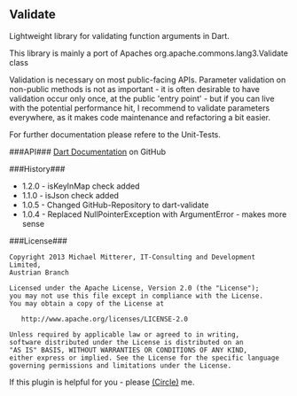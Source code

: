 ## Validate ##
Lightweight library for validating function arguments in Dart.

This library is mainly a port of Apaches org.apache.commons.lang3.Validate class

Validation is necessary on most public-facing APIs. Parameter validation 
on non-public methods is not as important - it is often desirable to have validation occur only once, 
at the public 'entry point' - but if you can live with the potential performance hit, I recommend 
to validate parameters everywhere, as it makes code maintenance and refactoring a bit easier.

For further documentation please refere to the Unit-Tests.

###API###
<a href="http://goo.gl/ut2Ou" target="_blank">Dart Documentation</a> on GitHub

###History###
* 1.2.0 - isKeyInMap check added
* 1.1.0 - isJson check added
* 1.0.5 - Changed GitHub-Repository to dart-validate
* 1.0.4 - Replaced NullPointerException with ArgumentError - makes more sense

###License###

    Copyright 2013 Michael Mitterer, IT-Consulting and Development Limited,
    Austrian Branch

    Licensed under the Apache License, Version 2.0 (the "License");
    you may not use this file except in compliance with the License.
    You may obtain a copy of the License at

       http://www.apache.org/licenses/LICENSE-2.0

    Unless required by applicable law or agreed to in writing, 
    software distributed under the License is distributed on an 
    "AS IS" BASIS, WITHOUT WARRANTIES OR CONDITIONS OF ANY KIND, 
    either express or implied. See the License for the specific language 
    governing permissions and limitations under the License.
    
If this plugin is helpful for you - please [(Circle)](http://gplus.mikemitterer.at/) me.

[1]: http://htmlpreview.github.io/?https://raw.github.com/MikeMitterer/dart-validate/master/docs/index.html